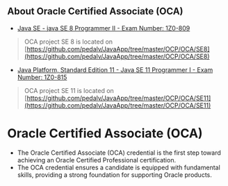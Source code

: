 ## About Oracle Certified Associate (OCA)
- [Java SE - java SE 8 Programmer II - Exam Number: 1Z0-809](https://education.oracle.com/java-se-8-programmer-ii/pexam_1Z0-809)

> OCA project SE 8 is located on [https://github.com/pedalv/JavaApp/tree/master/OCP/OCA/SE8](https://github.com/pedalv/JavaApp/tree/master/OCP/OCA/SE8)

- [Java Platform, Standard Edition 11 - Java SE 11 Programmer I - Exam Number: 1Z0-815](https://education.oracle.com/java-se-11-programmer-i/pexam_1Z0-815)

> OCA project SE 11 is located on [https://github.com/pedalv/JavaApp/tree/master/OCP/OCA/SE11](https://github.com/pedalv/JavaApp/tree/master/OCP/OCA/SE11)

# Oracle Certified Associate (OCA)
- The Oracle Certified Associate (OCA) credential is the first step toward achieving an Oracle Certified Professional certification. 
- The OCA credential ensures a candidate is equipped with fundamental skills, providing a strong foundation for supporting Oracle products.
